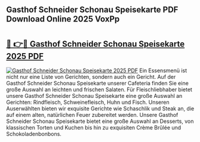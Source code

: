 ## Gasthof Schneider Schonau Speisekarte PDF Download Online 2025 VoxPp

# <h2><a href="http://gc70qqx.nevu.top/?p=Gasthof+Schneider+Schonau+Speisekarte">🔗 👉🔴 Gasthof Schneider Schonau Speisekarte 2025 PDF</a></h2>

[![Gasthof Schneider Schonau Speisekarte 2025 PDF](https://i.imgur.com/dBaPXMq.png)](http://gc70qqx.nevu.top/?p=Gasthof+Schneider+Schonau+Speisekarte)
Ein Essensmenü ist nicht nur eine Liste von Gerichten, sondern auch ein Gericht. Auf der Gasthof Schneider Schonau Speisekarte unserer Cafeteria finden Sie eine große Auswahl an leichten und frischen Salaten. Für Fleischliebhaber bietet unsere Gasthof Schneider Schonau Speisekarte eine große Auswahl an Gerichten: Rindfleisch, Schweinefleisch, Huhn und Fisch. Unseren Auserwählten bieten wir exquisite Gerichte wie Schaschlik und Steak an, die auf einem alten, natürlichen Feuer zubereitet werden. Unsere Gasthof Schneider Schonau Speisekarte bietet eine große Auswahl an Desserts, von klassischen Torten und Kuchen bis hin zu exquisiten Crème Brûlée und Schokoladenbonbons.
